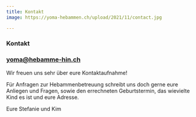 ```yaml
---
title: Kontakt
image: https://yoma-hebammen.ch/upload/2021/11/contact.jpg

---
```

### **Kontakt**

### **yoma@hebamme-hin.ch**

Wir freuen uns sehr über eure Kontaktaufnahme!

Für Anfragen zur Hebammenbetreuung schreibt uns doch gerne eure Anliegen und Fragen, sowie den errechneten Geburtstermin, das wievielte Kind es ist und eure Adresse.

Eure Stefanie und Kim

### 